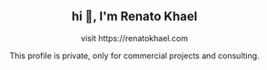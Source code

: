 <h2 align="center">hi 👋, I'm Renato Khael</h2>
<p align="center">visit https://renatokhael.com</p>

<p align="center">This profile is private, only for commercial projects and consulting.</p>


